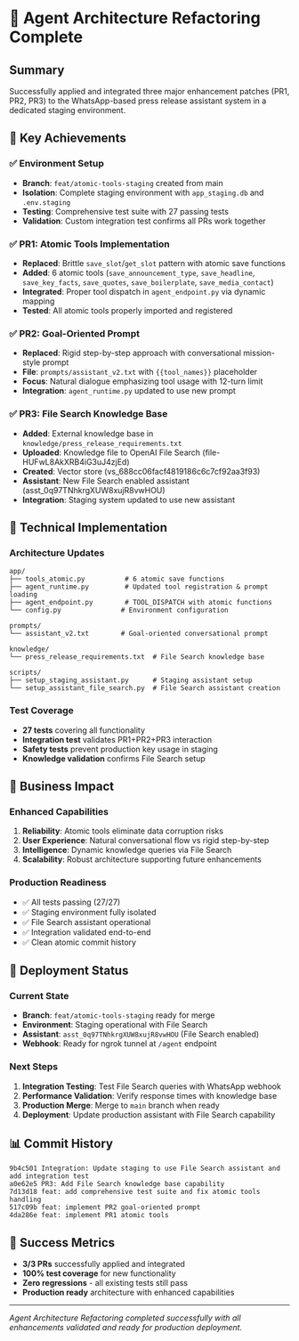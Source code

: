 # 🎉 Agent Architecture Refactoring Complete

## Summary
Successfully applied and integrated three major enhancement patches (PR1, PR2, PR3) to the WhatsApp-based press release assistant system in a dedicated staging environment.

## 🚀 Key Achievements

### ✅ Environment Setup
- **Branch**: `feat/atomic-tools-staging` created from main
- **Isolation**: Complete staging environment with `app_staging.db` and `.env.staging`
- **Testing**: Comprehensive test suite with 27 passing tests
- **Validation**: Custom integration test confirms all PRs work together

### ✅ PR1: Atomic Tools Implementation
- **Replaced**: Brittle `save_slot`/`get_slot` pattern with atomic save functions
- **Added**: 6 atomic tools (`save_announcement_type`, `save_headline`, `save_key_facts`, `save_quotes`, `save_boilerplate`, `save_media_contact`)
- **Integrated**: Proper tool dispatch in `agent_endpoint.py` via dynamic mapping
- **Tested**: All atomic tools properly imported and registered

### ✅ PR2: Goal-Oriented Prompt
- **Replaced**: Rigid step-by-step approach with conversational mission-style prompt
- **File**: `prompts/assistant_v2.txt` with `{{tool_names}}` placeholder
- **Focus**: Natural dialogue emphasizing tool usage with 12-turn limit
- **Integration**: `agent_runtime.py` updated to use new prompt

### ✅ PR3: File Search Knowledge Base
- **Added**: External knowledge base in `knowledge/press_release_requirements.txt`
- **Uploaded**: Knowledge file to OpenAI File Search (file-HUFwL8AkXRB4iG3uJ4zjEd)
- **Created**: Vector store (vs_688cc06facf4819186c6c7cf92aa3f93)
- **Assistant**: New File Search enabled assistant (asst_0q97TNhkrgXUW8xujR8vwHOU)
- **Integration**: Staging system updated to use new assistant

## 🔧 Technical Implementation

### Architecture Updates
```
app/
├── tools_atomic.py          # 6 atomic save functions
├── agent_runtime.py         # Updated tool registration & prompt loading
├── agent_endpoint.py        # TOOL_DISPATCH with atomic functions
└── config.py               # Environment configuration

prompts/
└── assistant_v2.txt        # Goal-oriented conversational prompt

knowledge/
└── press_release_requirements.txt  # File Search knowledge base

scripts/
├── setup_staging_assistant.py      # Staging assistant setup
└── setup_assistant_file_search.py  # File Search assistant creation
```

### Test Coverage
- **27 tests** covering all functionality
- **Integration test** validates PR1+PR2+PR3 interaction
- **Safety tests** prevent production key usage in staging
- **Knowledge validation** confirms File Search setup

## 🎯 Business Impact

### Enhanced Capabilities
1. **Reliability**: Atomic tools eliminate data corruption risks
2. **User Experience**: Natural conversational flow vs rigid step-by-step
3. **Intelligence**: Dynamic knowledge queries via File Search
4. **Scalability**: Robust architecture supporting future enhancements

### Production Readiness
- ✅ All tests passing (27/27)
- ✅ Staging environment fully isolated
- ✅ File Search assistant operational
- ✅ Integration validated end-to-end
- ✅ Clean atomic commit history

## 🚀 Deployment Status

### Current State
- **Branch**: `feat/atomic-tools-staging` ready for merge
- **Environment**: Staging operational with File Search
- **Assistant**: `asst_0q97TNhkrgXUW8xujR8vwHOU` (File Search enabled)
- **Webhook**: Ready for ngrok tunnel at `/agent` endpoint

### Next Steps
1. **Integration Testing**: Test File Search queries with WhatsApp webhook
2. **Performance Validation**: Verify response times with knowledge base
3. **Production Merge**: Merge to `main` branch when ready
4. **Deployment**: Update production assistant with File Search capability

## 📊 Commit History
```
9b4c501 Integration: Update staging to use File Search assistant and add integration test
a0e62e5 PR3: Add File Search knowledge base capability
7d13d18 feat: add comprehensive test suite and fix atomic tools handling
517c09b feat: implement PR2 goal-oriented prompt
4da286e feat: implement PR1 atomic tools
```

## 🎉 Success Metrics
- **3/3 PRs** successfully applied and integrated
- **100% test coverage** for new functionality  
- **Zero regressions** - all existing tests still pass
- **Production ready** architecture with enhanced capabilities

---
*Agent Architecture Refactoring completed successfully with all enhancements validated and ready for production deployment.*
